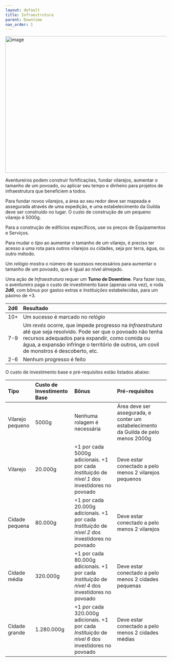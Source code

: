 ```yaml
---
layout: default
title: Infraestrutura
parent: Downtime
nav_order: 1
---
```


<img width="829" height="425" alt="image" src="https://github.com/user-attachments/assets/dd79c8ca-e564-48f3-969b-173695d15e3e" />


Aventureiros podem construir fortificações, fundar vilarejos, aumentar o tamanho de um povoado, ou aplicar seu tempo e dinheiro para projetos de infraestrutura que beneficiem a todos.

Para fundar novos vilarejos, a área ao seu redor deve ser mapeada e assegurada através de uma expedição, e uma estabelecimento da Guilda deve ser construído no lugar. O custo de construção de um pequeno vilarejo é 5000g.

Para a construção de edifícios específicos, use os preços de Equipamentos e Serviços.

Para mudar o _tipo_ ao aumentar o tamanho de um vilarejo, é preciso ter acesso a uma rota para outros vilarejos ou cidades, seja por terra, água, ou outro método.

Um _relógio_ mostra o número de sucessos necessários para aumentar o tamanho de um povoado, que é igual ao nível almejado.

Uma ação de _Infraestrutura_ requer um **Turno de Downtime**. Para fazer isso, o aventureiro paga o custo de investimento base (apenas uma vez), e roda _**2d6**_, com bônus por gastos extras e _Instituições_ estabelecidas, para um páximo de +3.

| 2d6 | Resultado |
| :-- | :-- |
| 10+ | Um sucesso é marcado no _relógio_ |
| 7-9 | Um _revés_ ocorre, que impede progresso na _Infraestrutura_ até que seja resolvido. Pode ser que o povoado não tenha recursos adequados para expandir, como comida ou água, a expansão infringe o território de outros, um covil de monstros é descoberto, etc. |
| 2-6 | Nenhum progresso é feito |

O custo de investimento base e pré-requisitos estão listados abaixo:

| Tipo | Custo de Investimento Base | Bônus | Pré-requisitos |
| :-- | :-- | :-- | :-- |
| Vilarejo pequeno | 5000g | Nenhuma rolagem é necessária | Área deve ser assegurada, e conter um estabelecimento da Guilda de pelo menos 2000g |
| Vilarejo | 20.000g | +1 por cada 5000g adicionais. +1 por cada _Instituição_ de _nível 1_ dos investidores no povoado | Deve estar conectado a pelo menos 2 vilarejos pequenos | 
| Cidade pequena | 80.000g | +1 por cada 20.000g adicionais. +1 por cada _Instituição_ de _nível 2_ dos investidores no povoado | Deve estar conectado a pelo menos 2 vilarejos | 
| Cidade média | 320.000g | +1 por cada 80.000g adicionais. +1 por cada _Instituição_ de _nível 4_ dos investidores no povoado | Deve estar conectado a pelo menos 2 cidades pequenas | 
| Cidade grande | 1.280.000g | +1 por cada 320.000g adicionais. +1 por cada _Instituição_ de _nível 6_ dos investidores no povoado | Deve estar conectado a pelo menos 2 cidades médias | 

